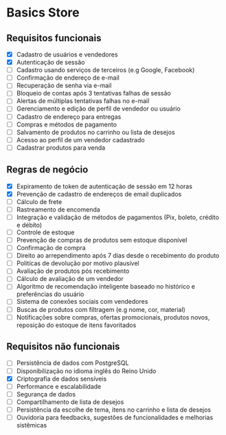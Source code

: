 # Basics Store

## Requisitos funcionais

- [x] Cadastro de usuários e vendedores
- [x] Autenticação de sessão
- [ ] Cadastro usando serviços de terceiros (e.g Google, Facebook)
- [ ] Confirmação de endereço de e-mail
- [ ] Recuperação de senha via e-mail
- [ ] Bloqueio de contas após 3 tentativas falhas de sessão
- [ ] Alertas de múltiplas tentativas falhas no e-mail
- [ ] Gerenciamento e edição de perfil de vendedor ou usuário
- [ ] Cadastro de endereço para entregas
- [ ] Compras e métodos de pagamento
- [ ] Salvamento de produtos no carrinho ou lista de desejos
- [ ] Acesso ao perfil de um vendedor cadastrado
- [ ] Cadastrar produtos para venda

## Regras de negócio

- [x] Expiramento de token de autenticação de sessão em 12 horas
- [x] Prevenção de cadastro de endereços de email duplicados
- [ ] Cálculo de frete
- [ ] Rastreamento de encomenda
- [ ] Integração e validação de métodos de pagamentos (Pix, boleto, crédito e débito)
- [ ] Controle de estoque
- [ ] Prevenção de compras de produtos sem estoque disponível
- [ ] Confirmação de compra
- [ ] Direito ao arrependimento após 7 dias desde o recebimento do produto
- [ ] Politícas de devolução por motivo plausível
- [ ] Avaliação de produtos pós recebimento
- [ ] Cálculo de avaliação de um vendedor
- [ ] Algoritmo de recomendação inteligente baseado no histórico e preferências do usuário
- [ ] Sistema de conexões sociais com vendedores
- [ ] Buscas de produtos com filtragem (e.g nome, cor, material)
- [ ] Notificações sobre compras, ofertas promocionais, produtos novos, reposição do estoque de itens favoritados

## Requisitos não funcionais

- [ ] Persistência de dados com PostgreSQL
- [ ] Disponibilização no idioma inglês do Reino Unido
- [x] Criptografia de dados sensíveis
- [ ] Performance e escalabilidade
- [ ] Segurança de dados
- [ ] Compartilhamento de lista de desejos
- [ ] Persistência da escolhe de tema, itens no carrinho e lista de desejos
- [ ] Ouvidoria para feedbacks, sugestões de funcionalidades e melhorias sistêmicas

